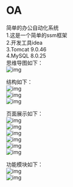 # OA
简单的办公自动化系统  
1.这是一个简单的ssm框架  
2.开发工具idea  
3.Tomcat 9.0.46  
4.MySQL 8.0.25  
思维导图如下：  
![img](https://github.com/StudyQiu/OA/blob/main/img/01%20OA%E7%AE%A1%E7%90%86%E7%B3%BB%E7%BB%9F%E9%A1%B9%E7%9B%AE%E8%AE%BE%E8%AE%A1%E6%80%9D%E7%BB%B4%E5%AF%BC%E5%9B%BE.png)  

结构如下：  
![img](https://github.com/StudyQiu/OA/blob/main/img/111.png)  
![img](https://github.com/StudyQiu/OA/blob/main/img/222.png)  
![img](https://github.com/StudyQiu/OA/blob/main/img/333.png)  

页面展示如下：  
![img](https://github.com/StudyQiu/OA/blob/main/img/1.png)  
![img](https://github.com/StudyQiu/OA/blob/main/img/2.png)  
![img](https://github.com/StudyQiu/OA/blob/main/img/3.png)  
![img](https://github.com/StudyQiu/OA/blob/main/img/4.png)  
![img](https://github.com/StudyQiu/OA/blob/main/img/5.png)  
![img](https://github.com/StudyQiu/OA/blob/main/img/6.png)  

功能模块如下：  
![img](https://github.com/StudyQiu/OA/blob/main/img/图片1.png)  
![img](https://github.com/StudyQiu/OA/blob/main/img/图片2.png)  

